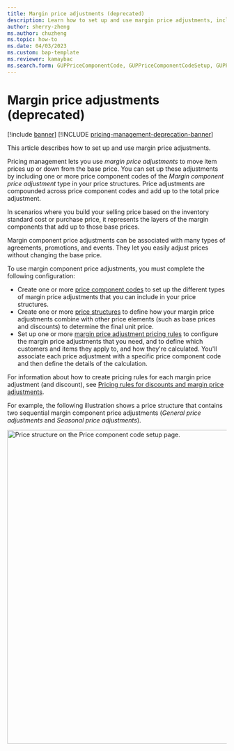 ```yaml
---
title: Margin price adjustments (deprecated)
description: Learn how to set up and use margin price adjustments, including a list of configuration you must complete to use margin component price adjustments. This article describes functionality that has been deprecated. We recommend that you use the Unified pricing management module instead.
author: sherry-zheng
ms.author: chuzheng
ms.topic: how-to
ms.date: 04/03/2023
ms.custom: bap-template
ms.reviewer: kamaybac
ms.search.form: GUPPriceComponentCode, GUPPriceComponentCodeSetup, GUPPricingTree, RetailPeriodicDiscount, GUPParameters
---
```


# Margin price adjustments (deprecated)

[!include [banner](../includes/banner.md)]
[!INCLUDE [pricing-management-deprecation-banner](../includes/pricing-management-deprecation-banner.md)]
<!-- KFM: Preview until further notice -->

This article describes how to set up and use margin price adjustments.

Pricing management lets you use *margin price adjustments* to move item prices up or down from the base price. You can set up these adjustments by including one or more price component codes of the *Margin component price adjustment* type in your price structures. Price adjustments are compounded across price component codes and add up to the total price adjustment.

In scenarios where you build your selling price based on the inventory standard cost or purchase price, it represents the layers of the margin components that add up to those base prices.

Margin component price adjustments can be associated with many types of agreements, promotions, and events. They let you easily adjust prices without changing the base price.

To use margin component price adjustments, you must complete the following configuration:

- Create one or more [price component codes](price-component-code.md) to set up the different types of margin price adjustments that you can include in your price structures.
- Create one or more [price structures](price-structure-overview.md) to define how your margin price adjustments combine with other price elements (such as base prices and discounts) to determine the final unit price.
- Set up one or more [margin price adjustment pricing rules](margin-discount-pricing-rules.md) to configure the margin price adjustments that you need, and to define which customers and items they apply to, and how they're calculated. You'll associate each price adjustment with a specific price component code and then define the details of the calculation.

For information about how to create pricing rules for each margin price adjustment (and discount), see [Pricing rules for discounts and margin price adjustments](margin-discount-pricing-rules.md).

For example, the following illustration shows a price structure that contains two sequential margin component price adjustments (*General price adjustments* and *Seasonal price adjustments*).

[<img src="media/price-component-code-setup.png" alt="Price structure on the Price component code setup page." title="Price structure on the Price component code setup page" width="720" />](media/price-component-code-setup.png#lightbox)

